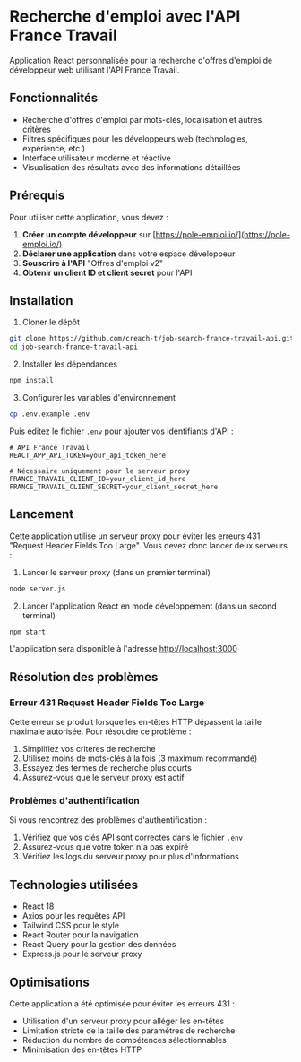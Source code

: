# Recherche d'emploi avec l'API France Travail

Application React personnalisée pour la recherche d'offres d'emploi de développeur web utilisant l'API France Travail.

## Fonctionnalités

- Recherche d'offres d'emploi par mots-clés, localisation et autres critères
- Filtres spécifiques pour les développeurs web (technologies, expérience, etc.)
- Interface utilisateur moderne et réactive
- Visualisation des résultats avec des informations détaillées

## Prérequis

Pour utiliser cette application, vous devez :

1. **Créer un compte développeur** sur [https://pole-emploi.io/](https://pole-emploi.io/)
2. **Déclarer une application** dans votre espace développeur
3. **Souscrire à l'API** "Offres d'emploi v2" 
4. **Obtenir un client ID et client secret** pour l'API

## Installation

1. Cloner le dépôt
```bash
git clone https://github.com/creach-t/job-search-france-travail-api.git
cd job-search-france-travail-api
```

2. Installer les dépendances
```bash
npm install
```

3. Configurer les variables d'environnement
```bash
cp .env.example .env
```
Puis éditez le fichier `.env` pour ajouter vos identifiants d'API :
```
# API France Travail
REACT_APP_API_TOKEN=your_api_token_here

# Nécessaire uniquement pour le serveur proxy
FRANCE_TRAVAIL_CLIENT_ID=your_client_id_here
FRANCE_TRAVAIL_CLIENT_SECRET=your_client_secret_here
```

## Lancement

Cette application utilise un serveur proxy pour éviter les erreurs 431 "Request Header Fields Too Large". Vous devez donc lancer deux serveurs :

1. Lancer le serveur proxy (dans un premier terminal)
```bash
node server.js
```

2. Lancer l'application React en mode développement (dans un second terminal)
```bash
npm start
```

L'application sera disponible à l'adresse [http://localhost:3000](http://localhost:3000)

## Résolution des problèmes

### Erreur 431 Request Header Fields Too Large

Cette erreur se produit lorsque les en-têtes HTTP dépassent la taille maximale autorisée. Pour résoudre ce problème :

1. Simplifiez vos critères de recherche
2. Utilisez moins de mots-clés à la fois (3 maximum recommandé)
3. Essayez des termes de recherche plus courts
4. Assurez-vous que le serveur proxy est actif

### Problèmes d'authentification

Si vous rencontrez des problèmes d'authentification :

1. Vérifiez que vos clés API sont correctes dans le fichier `.env`
2. Assurez-vous que votre token n'a pas expiré
3. Vérifiez les logs du serveur proxy pour plus d'informations

## Technologies utilisées

- React 18
- Axios pour les requêtes API
- Tailwind CSS pour le style
- React Router pour la navigation
- React Query pour la gestion des données
- Express.js pour le serveur proxy

## Optimisations

Cette application a été optimisée pour éviter les erreurs 431 :

- Utilisation d'un serveur proxy pour alléger les en-têtes
- Limitation stricte de la taille des paramètres de recherche
- Réduction du nombre de compétences sélectionnables
- Minimisation des en-têtes HTTP
